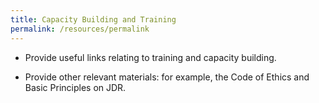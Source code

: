 ```yaml
---
title: Capacity Building and Training
permalink: /resources/permalink
---
```

-	Provide useful links relating to training and capacity building. 

-	Provide other relevant materials: for example, the Code of Ethics and Basic Principles on JDR.
